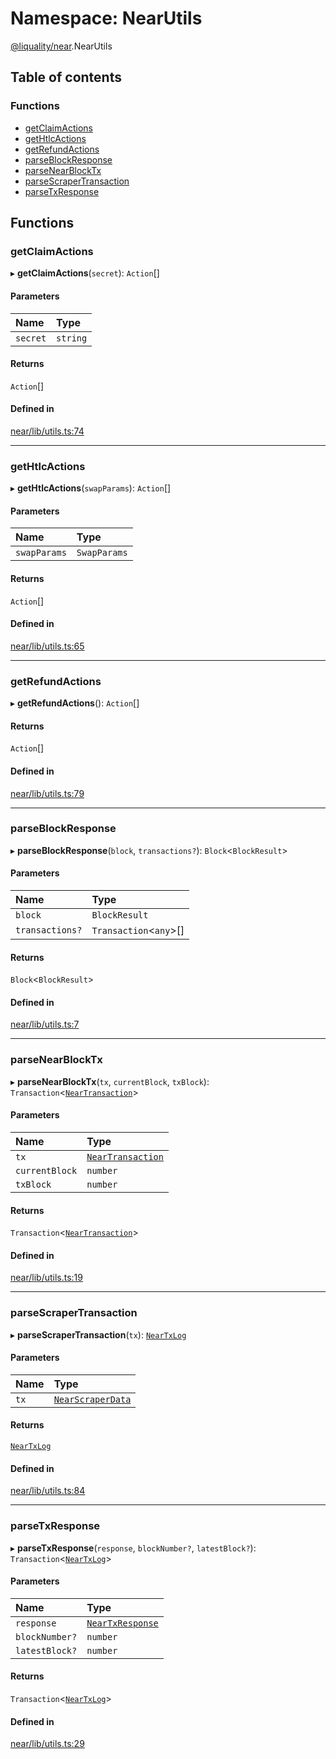 # Namespace: NearUtils

[@liquality/near](../wiki/@liquality.near).NearUtils

## Table of contents

### Functions

- [getClaimActions](../wiki/@liquality.near.NearUtils#getclaimactions)
- [getHtlcActions](../wiki/@liquality.near.NearUtils#gethtlcactions)
- [getRefundActions](../wiki/@liquality.near.NearUtils#getrefundactions)
- [parseBlockResponse](../wiki/@liquality.near.NearUtils#parseblockresponse)
- [parseNearBlockTx](../wiki/@liquality.near.NearUtils#parsenearblocktx)
- [parseScraperTransaction](../wiki/@liquality.near.NearUtils#parsescrapertransaction)
- [parseTxResponse](../wiki/@liquality.near.NearUtils#parsetxresponse)

## Functions

### getClaimActions

▸ **getClaimActions**(`secret`): `Action`[]

#### Parameters

| Name | Type |
| :------ | :------ |
| `secret` | `string` |

#### Returns

`Action`[]

#### Defined in

[near/lib/utils.ts:74](https://github.com/liquality/chainabstractionlayer/blob/9cc13847/packages/near/lib/utils.ts#L74)

___

### getHtlcActions

▸ **getHtlcActions**(`swapParams`): `Action`[]

#### Parameters

| Name | Type |
| :------ | :------ |
| `swapParams` | `SwapParams` |

#### Returns

`Action`[]

#### Defined in

[near/lib/utils.ts:65](https://github.com/liquality/chainabstractionlayer/blob/9cc13847/packages/near/lib/utils.ts#L65)

___

### getRefundActions

▸ **getRefundActions**(): `Action`[]

#### Returns

`Action`[]

#### Defined in

[near/lib/utils.ts:79](https://github.com/liquality/chainabstractionlayer/blob/9cc13847/packages/near/lib/utils.ts#L79)

___

### parseBlockResponse

▸ **parseBlockResponse**(`block`, `transactions?`): `Block`<`BlockResult`\>

#### Parameters

| Name | Type |
| :------ | :------ |
| `block` | `BlockResult` |
| `transactions?` | `Transaction`<`any`\>[] |

#### Returns

`Block`<`BlockResult`\>

#### Defined in

[near/lib/utils.ts:7](https://github.com/liquality/chainabstractionlayer/blob/9cc13847/packages/near/lib/utils.ts#L7)

___

### parseNearBlockTx

▸ **parseNearBlockTx**(`tx`, `currentBlock`, `txBlock`): `Transaction`<[`NearTransaction`](../wiki/@liquality.near.NearTypes.NearTransaction)\>

#### Parameters

| Name | Type |
| :------ | :------ |
| `tx` | [`NearTransaction`](../wiki/@liquality.near.NearTypes.NearTransaction) |
| `currentBlock` | `number` |
| `txBlock` | `number` |

#### Returns

`Transaction`<[`NearTransaction`](../wiki/@liquality.near.NearTypes.NearTransaction)\>

#### Defined in

[near/lib/utils.ts:19](https://github.com/liquality/chainabstractionlayer/blob/9cc13847/packages/near/lib/utils.ts#L19)

___

### parseScraperTransaction

▸ **parseScraperTransaction**(`tx`): [`NearTxLog`](../wiki/@liquality.near.NearTypes.NearTxLog)

#### Parameters

| Name | Type |
| :------ | :------ |
| `tx` | [`NearScraperData`](../wiki/@liquality.near.NearTypes.NearScraperData) |

#### Returns

[`NearTxLog`](../wiki/@liquality.near.NearTypes.NearTxLog)

#### Defined in

[near/lib/utils.ts:84](https://github.com/liquality/chainabstractionlayer/blob/9cc13847/packages/near/lib/utils.ts#L84)

___

### parseTxResponse

▸ **parseTxResponse**(`response`, `blockNumber?`, `latestBlock?`): `Transaction`<[`NearTxLog`](../wiki/@liquality.near.NearTypes.NearTxLog)\>

#### Parameters

| Name | Type |
| :------ | :------ |
| `response` | [`NearTxResponse`](../wiki/@liquality.near.NearTypes.NearTxResponse) |
| `blockNumber?` | `number` |
| `latestBlock?` | `number` |

#### Returns

`Transaction`<[`NearTxLog`](../wiki/@liquality.near.NearTypes.NearTxLog)\>

#### Defined in

[near/lib/utils.ts:29](https://github.com/liquality/chainabstractionlayer/blob/9cc13847/packages/near/lib/utils.ts#L29)
